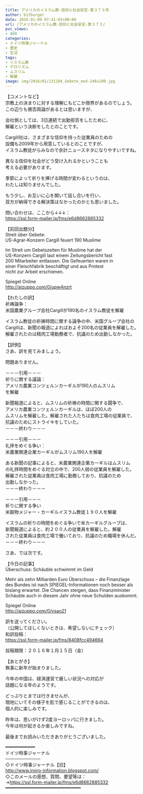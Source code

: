 ```yaml
---
title: アメリカのイスラム教-信仰と社会安定-第３７３号
author: bitburger
date: 2016-01-09 07:41:03+00:00
url: /アメリカのイスラム教-信仰と社会安定-第３７３/
pvc_views:
- 469
categories:
- ドイツ時事ジャーナル
- 歴史
- 生活
tags:
- イスラム教
- テロリズム
- ムスリム
- 解雇
image: img/2016/01/131104_Gebete_mod-246x200.jpg
---
```

【コメントなど】  
宗教上の決まりに対する理解にもどこか限界があるのでしょう。  
この辺りも賛否両論があるとは思いますが、  
  
会社側としては、3日連続で出勤拒否をしたために、  
解雇という決断をしたとのことです。  
  
Cargill社は、さまざまな信仰を持った従業員のための  
設備も2009年から用意しているとのことですが、  
イスラム教徒がらみなので余計ニュースネタになりやすいですね。  
  
異なる信仰を社会がどう受け入れるかということも  
考える必要があります。  
  
季節によって祈りを捧げる時間が変わるというのは、  
わたしは知りませんでした。  
  
もう少し、お互いに心を開いて話し合いを行い、  
双方が納得できる解決策はなかったのかとも思いました。  
  
  
問い合わせは、ここから↓↓↓：  
<https://ssl.form-mailer.jp/fms/e6d8662885332>  
  
  
【前回出題分】  
Streit über Gebete:  
US-Agrar-Konzern Cargill feuert 190 Muslime  
  
Im Streit um Gebetszeiten für Muslime hat der  
US-Konzern Cargill laut einem Zeitungsbericht fast  
200 Mitarbeiter entlassen. Die Gefeuerten waren in  
einer Fleischfabrik beschäftigt und aus Protest  
nicht zur Arbeit erschienen.  
  
Spiegel Online  
<http://aizuppo.com/0/upw4nzrt>  
  
【わたしの訳】  
祈祷論争：  
米国農業グループ会社Cargillが190名のイスラム教徒を解雇  
  
イスラム教徒の祈祷時間に関する論争の中、米国グループ会社の  
Cargillは、新聞の報道によればおよそ200名の従業員を解雇した。  
解雇されたのは精肉工場勤務者で、抗議のため出勤しなかった。  
  
  
【訳例】  
さあ、訳を見てみましょう。  
  
問題ありません。  
  
－－－引用－－－  
祈りに関する議論：  
アメリカ農業コンツェルンカーギルが190人のムスリム  
を解雇  
  
新聞報道によると、ムスリムの祈祷の時間に関する闘争で、  
アメリカ農業コンツェルンカーギルは、ほぼ200人の  
ムスリムを解雇した。解雇された人たちは食肉工場の従業員で、  
抗議のためにストライキをしていた。  
－－－終わり－－－  
  
  
－－－引用－－－  
礼拝をめぐる争い：  
米農業関連企業カーギルがムスリム190人を解雇  
  
ある新聞の記事によると、米農業関連企業カーギルはムスリム  
の礼拝時間をめぐる対立の中で、200人弱の従業員を解雇した。  
解雇された従業員は食肉工場に勤務しており、抗議のため  
出勤しなかった。  
－－－終わり－－－  
  
  
－－－引用－－－  
祈りに関する争い  
米穀物メジャー・カーギルイスラム教徒１９０人を解雇  
  
イスラムの祈りの時間をめぐる争いで米カーギルグループは、  
新聞報道によると、約２００人の従業員を解雇した。解雇  
された従業員は食肉工場で働いており、抗議のため職場を休んだ。  
－－－終わり－－－  
  
  
さあ、では次です。  
  
【今日の記事】  
Überschuss: Schäuble schwimmt im Geld  
  
Mehr als zehn Milliarden Euro Überschuss &#8211; die Finanzlage  
des Bundes ist nach SPIEGEL-Informationen noch besser als  
bislang erwartet. Die Chancen steigen, dass Finanzminister  
Schäuble auch in diesem Jahr ohne neue Schulden auskommt.  
  
Spiegel Online  
<http://aizuppo.com/0/vsao21>  
  
  
訳を送ってください。  
（公開してほしくないときは、希望しないにチェック）  
和訳投稿：  
 <https://ssl.form-mailer.jp/fms/8408fcc494664>  
  
投稿期限：２０１６年１月１５日（金）  
  
【あとがき】  
無事に新年が始まりました。  
  
今年の中国は、経済運営で厳しい状況への対応が  
話題になる年のようです。  
  
どっぷりとまでは行きませんが、  
現地にいてその様子を肌で感じることができるのは、  
個人的に楽しみです。  
  
昨年は、思いがけず2度ヨーロッパに行きました。  
今年は何が起きるか楽しみですね。  
  
  
最後までお読みいただきありがとうございました。  
  
  
━━━━━━━━━━━  
ドイツ時事ジャーナル  
───────────  
◇ドイツ時事ジャーナル【旧】  
<http://www.iroiro-information.blogspot.com/>  
◇このメールの感想、質問、要望等は：  
-><https://ssl.form-mailer.jp/fms/e6d8662885332>  
━━━━━━━━━━━━━━━━━━━━━━━━━━━━